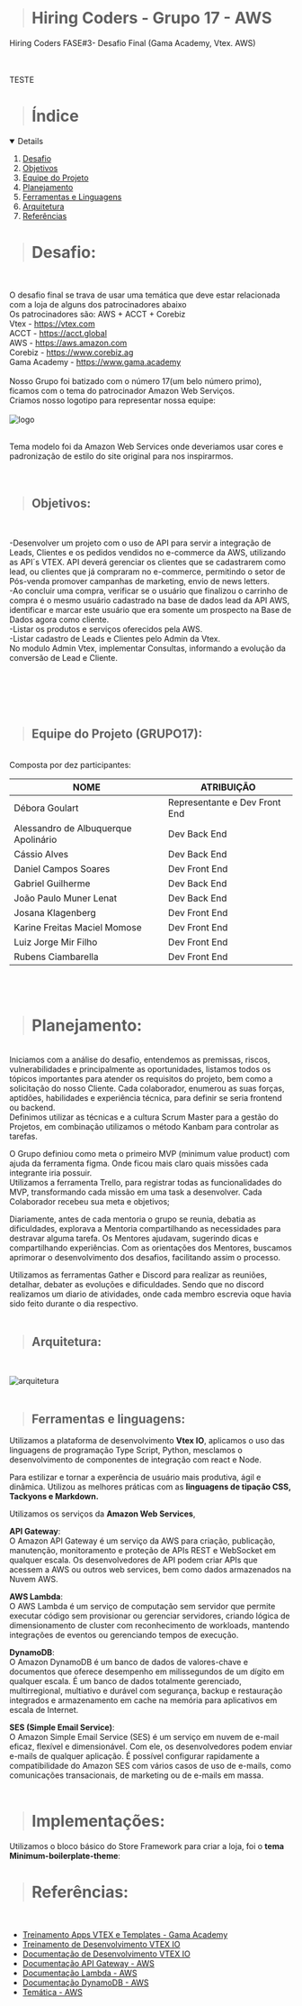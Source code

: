 
<br />

> # Hiring Coders - Grupo 17 - AWS<br>
Hiring Coders FASE#3- Desafio Final (Gama Academy, Vtex. AWS)<br>
<br>
<br>

TESTE

> # Índice
<details open="open">
  <ol>
    <li><a href="#desafio">Desafio</a></li>
    <li><a href="#objetivos">Objetivos</a></li>
    <li><a href="#equipe">Equipe do Projeto</a></li>
    <li><a href="#planejamento">Planejamento</a></li>
    <li><a href="#ferramentas">Ferramentas e Linguagens</a></li>
    <li><a href="#arquitetura">Arquitetura</a></li>
    <li><a href="#referencias">Referências</a></li>
  </ol>
</details>

<!-- DESAFIO -->
> # Desafio:
<br>

O desafio final se trava de usar uma temática  que deve estar relacionada com a loja de alguns dos patrocinadores abaixo<br>
Os patrocinadores são: AWS + ACCT + Corebiz<br>
Vtex - <https://vtex.com><br>
ACCT - <https://acct.global><br>
AWS - <https://aws.amazon.com><br>
Corebiz - <https://www.corebiz.ag><br>
Gama Academy - <https://www.gama.academy><br>
<br>
Nosso Grupo foi batizado com o número 17(um belo número primo), ficamos com o tema do patrocinador Amazon Web Serviços.<br>
Criamos nosso logotipo para representar nossa equipe:<br>
<br>
![logo](frontend/assets/logogrupo17.png)
<br>
<br>

Tema modelo foi da Amazon Web Services onde deveriamos usar cores e padronização de estilo do site original para nos inspirarmos.<br>
<br>
<br>

<!-- OBJETIVOS -->
>## Objetivos:
<br>

-Desenvolver um projeto com o uso de API para servir a integração de Leads, Clientes e os pedidos vendidos no e-commerce da AWS, utilizando as API´s VTEX.
API deverá gerenciar os clientes que se cadastrarem como lead, ou clientes que já compraram no e-commerce, permitindo o setor de Pós-venda promover campanhas de marketing, envio de news letters.<br>
-Ao concluir uma compra, verificar se o usuário que finalizou o carrinho de compra é o mesmo usuário cadastrado na base de dados lead da API AWS, identificar e marcar este usuário que era somente um prospecto na Base de Dados agora como cliente.<br>
-Listar os produtos e serviços oferecidos pela AWS.<br>
-Listar cadastro de Leads e Clientes pelo Admin da Vtex.<br>
No modulo Admin Vtex, implementar Consultas, informando a evolução da conversão de Lead e Cliente.<br>
<br>
<br>
<br>
<br>
<br>

<!-- EQUIPE DO PROJETO -->
>## Equipe do Projeto (GRUPO17):<br>
<br>
Composta por dez participantes:<br>

| NOME                                 | ATRIBUIÇÃO                    |
|--------------------------------------|-------------------------------|
| Débora Goulart                       | Representante e Dev Front End |
| Alessandro de Albuquerque Apolinário | Dev Back End                  |
| Cássio Alves                         | Dev Back End                  |
| Daniel Campos Soares                 | Dev Front End                 |
| Gabriel Guilherme                    | Dev Back End                  |
| João Paulo Muner Lenat               | Dev Back End                  |
| Josana Klagenberg                    | Dev Front End                 |
| Karine Freitas Maciel Momose         | Dev Front End                 |
| Luiz Jorge Mir Filho                 | Dev Front End                 |
| Rubens Ciambarella                   | Dev Front End                 |

<br>
<br>

<!-- PLANEJAMENTO -->
># Planejamento:
<br>
Iniciamos com a análise do desafio, entendemos as premissas, riscos, vulnerabilidades e principalmente as oportunidades, listamos todos os tópicos importantes para atender os requisitos do projeto, bem como a solicitação do nosso Cliente. Cada colaborador, enumerou as suas forças, aptidões, habilidades e experiência técnica, para definir se seria frontend ou backend.<br>
Definimos utilizar as técnicas e a cultura Scrum Master para a gestão do Projetos, em combinação utilizamos o método Kanbam para controlar as tarefas.<br>

O Grupo definiou como meta o primeiro MVP (minimum value product) com ajuda da ferramenta figma. Onde ficou mais claro quais missões cada integrante iria possuir.<br>
Utilizamos a ferramenta Trello, para registrar todas as funcionalidades do MVP, transformando cada missão em uma task a desenvolver. Cada Colaborador recebeu sua meta e objetivos;

Diariamente, antes de cada mentoria o grupo se reunia, debatia as dificuldades, explorava a Mentoria compartilhando as necessidades para destravar alguma tarefa. Os Mentores  ajudavam, sugerindo dicas e compartilhando experiências. Com as orientações dos Mentores, buscamos aprimorar o desenvolvimento dos desafios, facilitando assim o processo.

Utilizamos as ferramentas Gather e Discord para realizar as reuniões, detalhar, debater as evoluções e dificuldades. Sendo que no discord realizamos um diario de atividades, onde cada membro escrevia oque havia sido feito durante o dia respectivo.
<br>
<br>

<!-- ARQUITETURA -->
>## Arquitetura:
<br>

![arquitetura](frontend/assets/arquitetura.png)
<br>
<br>

<!-- FERRAMENTAS -->
>## Ferramentas e linguagens:

Utilizamos a plataforma de desenvolvimento **Vtex IO**, aplicamos o uso das linguagens de programação Type Script, Python, mesclamos o desenvolvimento de componentes de integração com react e Node.

Para estilizar e tornar a experência de usuário mais produtiva, ágil e dinâmica. Utilizou as melhores práticas com as **linguagens de tipação CSS, Tackyons e Markdown.** <br>

Utilizamos os serviços da **Amazon Web Services**,<br>

**API Gateway**:<br>
O Amazon API Gateway é um serviço da AWS para criação, publicação, manutenção, monitoramento e proteção de APIs REST e WebSocket em qualquer escala. Os desenvolvedores de API podem criar APIs que acessem a AWS ou outros web services, bem como dados armazenados na Nuvem AWS.<br>

 **AWS Lambda**:<br> 
 O AWS Lambda é um serviço de computação sem servidor que permite executar código sem provisionar ou gerenciar servidores, criando lógica de dimensionamento de cluster com reconhecimento de workloads, mantendo integrações de eventos ou gerenciando tempos de execução. <bt>

 **DynamoDB**:<br>
 O Amazon DynamoDB é um banco de dados de valores-chave e documentos que oferece desempenho em milissegundos de um dígito em qualquer escala. É um banco de dados totalmente gerenciado, multirregional, multiativo e durável com segurança, backup e restauração integrados e armazenamento em cache na memória para aplicativos em escala de Internet. <Br>
  
 **SES (Simple Email Service)**:<br>
O Amazon Simple Email Service (SES) é um serviço em nuvem de e-mail eficaz, flexível e dimensionável. Com ele, os desenvolvedores podem enviar e-mails de qualquer aplicação. É possível configurar rapidamente a compatibilidade do Amazon SES com vários casos de uso de e-mails, como comunicações transacionais, de marketing ou de e-mails em massa.<br>
<br>

<!-- IMPLEMENTAÇÕES -->
># Implementações:<br>
Utilizamos o bloco básico do Store Framework para criar a loja, foi o **tema Minimum-boilerplate-theme**:<br>

># Referências:
<br>

* [Treinamento Apps VTEX e Templates - Gama Academy](https://drive.google.com/drive/folders/1ENlJP6QgeVd1dACZgLlad0OstpOLHTLD)
* [Treinamento de Desenvolvimento VTEX IO](https://learn.vtex.com)
* [Documentação de Desenvolvimento VTEX IO](https://developers.vtex.com)
* [Documentação API Gateway - AWS](https://aws.amazon.com/pt/api-gateway/)
* [Documentação Lambda - AWS](https://aws.amazon.com/pt/lambda/)
* [Documentação DynamoDB - AWS](https://aws.amazon.com/pt/dynamodb/)
* [Temática - AWS](https://aws.amazon.com)

